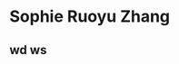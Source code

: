 
<html>
<body>
<h1>Sophie Ruoyu Zhang</h1>
<h2>wd ws</h2>
<p></p>
<a href="https://almightysophie.github.io/carl-dair/"></a>
</body>
</html>